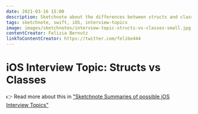 ```yaml
---
date: 2021-03-16 15:00
description: Sketchnote about the differences between structs and classes in Swift.
tags: sketchnote, swift, iOS, interview-topics
image: images/sketchnotes/interview-topic-structs-vs-classes-small.jpg
contentCreator: Felizia Bernutz
linkToContentCreator: https://twitter.com/felibe444
---
```


# iOS Interview Topic: Structs vs Classes

👉 Read more about this in ["Sketchnote Summaries of possible iOS Interview Topics"](https://fbernutz.github.io/posts/summaries-ios-interview-topics/)
